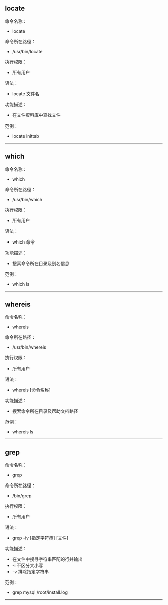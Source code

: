 ## locate
命令名称：
* locate

命令所在路径：
* /usr/bin/locate

执行权限：
* 所有用户

语法：
* locate 文件名

功能描述：
* 在文件资料库中查找文件

范例：
* locate inittab
----
## which
命令名称：
* which
 
命令所在路径：
* /usr/bin/which

执行权限：
* 所有用户

语法：
* which 命令

功能描述：
* 搜索命令所在目录及别名信息

范例：
* which ls

----
## whereis
命令名称：
* whereis
 
命令所在路径：
* /usr/bin/whereis

执行权限：
* 所有用户

语法：
* whereis [命令名称]

功能描述：
* 搜索命令所在目录及帮助文档路径

范例：
* whereis ls

----
## grep
命令名称：
* grep
 
命令所在路径：
* /bin/grep

执行权限：
* 所有用户

语法：
* grep -iv [指定字符串] [文件]

功能描述：
* 在文件中搜寻字符串匹配的行并输出
* -i 不区分大小写
* -v 排除指定字符串

范例：
* grep mysql /root/install.log

----